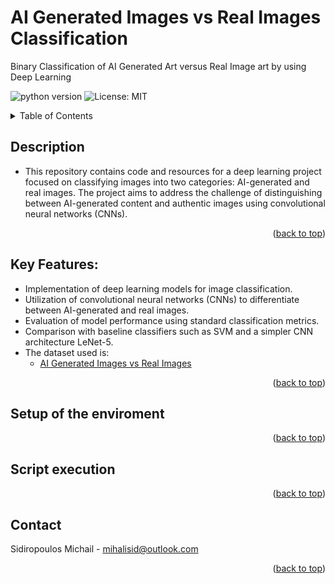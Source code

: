 <a name="readme-top"></a>

# AI Generated Images vs Real Images Classification

Binary Classification of AI Generated Art versus Real Image art by using Deep Learning

<!-- https://badgen.net/badge/:subject/:status/:color?icon=github -->
![python version](https://badgen.net/badge/python/3.8/blue)
![License: MIT](https://img.shields.io/badge/License-MIT-yellow.svg)

<!-- TABLE OF CONTENTS -->
<details>
  <summary>Table of Contents</summary>
  <ol>
    <li><a href="#description">Description</a>
    <li><a href="#key-features">Key Features</a></li>
    <li><a href="#setup-of-the-enviroment">Setup of the enviroment</a></li>
    <li><a href="#script-execution">Script execution</a></li>
    <li><a href="#contact">Contact</a></li>
  </ol>
</details>

<!-- Description -->
## Description

 - This repository contains code and resources for a deep learning project focused on classifying images into two categories: AI-generated and real images. The project aims to address the challenge of distinguishing between AI-generated content and authentic images using convolutional neural networks (CNNs).
<p align="right">(<a href="#readme-top">back to top</a>)</p>
 
## Key Features:
  - Implementation of deep learning models for image classification.
  - Utilization of convolutional neural networks (CNNs) to differentiate between AI-generated and real images.
  - Evaluation of model performance using standard classification metrics.
  - Comparison with baseline classifiers such as SVM and a simpler CNN architecture LeNet-5.
  - The dataset used is:
    - [AI Generated Images vs Real Images](https://www.kaggle.com/datasets/cashbowman/ai-generated-images-vs-real-images)
<p align="right">(<a href="#readme-top">back to top</a>)</p>

<!-- Setup of the enviroment -->
## Setup of the enviroment

<p align="right">(<a href="#readme-top">back to top</a>)</p>

<!-- Script execution -->
## Script execution

<p align="right">(<a href="#readme-top">back to top</a>)</p>

<!-- CONTACT -->
## Contact

Sidiropoulos Michail - mihalisid@outlook.com
<p align="right">(<a href="#readme-top">back to top</a>)</p>
